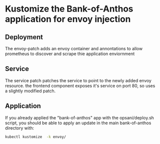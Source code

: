 # Kustomize the Bank-of-Anthos application for envoy injection

## Deployment

The envoy-patch adds an envoy container and annontations to allow prometheus to discover and scrape thie application enviornment

## Service

The service patch patches the service  to point to the newly added envoy resource.  the frontend component exposes it's service on port 80, so uses a slightly modified patch.

## Application

If you already applied the "bank-of-anthos" app with the opsani/deploy.sh script, you should be able to apply an update in the main bank-of-anthos directory with:

```sh
kubectl kustomize  -k envoy/
```

